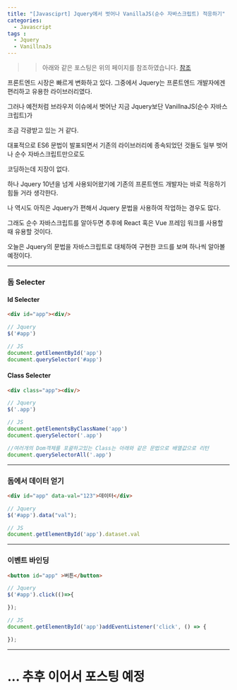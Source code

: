 ```yaml
---
title: "[Javasciprt] Jquery에서 벗어나 VanillaJS(순수 자바스크립트) 적응하기"
categories: 
  - Javascript
tags : 
  - Jquery
  - VanillnaJs
---
```


>> 아래와 같은 포스팅은 위의 페이지를 참조하였습니다. [참조](http://jeonghwan-kim.github.io/2018/01/25/before-jquery.html)

프론트엔드 시장은 빠르게 변화하고 있다. 그중에서 Jquery는 프론트엔드 개발자에겐 편리하고 유용한 라이브러리였다.

그러나 예전처럼 브라우저 이슈에서 벗어난 지금 Jquery보단 VanillnaJS(순수 자바스크립트)가 

조금 각광받고 있는 거 같다.

대표적으로 ES6 문법이 발표되면서 기존의 라이브러리에 종속되었던 것들도 일부 벗어나 순수 자바스크립트만으로도 

코딩하는데 지장이 없다.

하나 Jquery 10년을 넘게 사용되어왔기에 기존의 프론트엔드 개발자는 바로 적응하기 힘들 거라 생각한다. 

나 역시도 아직은 Jquery가 편해서 Jquery 문법을 사용하여 작업하는 경우도 많다. 

그래도 순수 자바스크립트를 알아두면 추후에 React 혹은 Vue 프레임 워크를 사용할 때 유용할 것이다.

오늘은 Jquery의 문법을 자바스크립트로 대체하여 구현한 코드를 보며 하나씩 알아볼 예정이다.

---

### 돔 Selecter

#### Id Selecter

```html
<div id="app"><div/>
```

```js
// Jquery
$('#app')

// JS
document.getElementById('app')
document.querySelector('#app')
```

#### Class Selecter

```html
<div class="app"><div/>
```

```js
// Jquery
$('.app')

// JS
document.getElementsByClassName('app')
document.querySelector('.app')

//여러개의 Dom객체를 포괄하고있는 Class는 아래와 같은 문법으로 배열값으로 리턴
document.querySelectorAll('.app')
```

---

### 돔에서 데이터 얻기

```html
<div id="app" data-val="123">데이터</div>
```

```js
// Jquery
$('#app').data("val");

// JS
document.getElementById('app').dataset.val
```

---

### 이벤트 바인딩

```html
<button id="app" >버튼</button>
```

```js
// Jquery
$('#app').click(()=>{

});

// JS
document.getElementById('app')addEventListener('click', () => {

});
```

---

# ... 추후 이어서 포스팅 예정